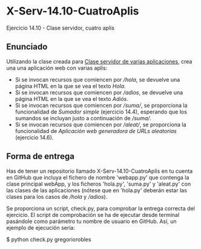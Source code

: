# X-Serv-14.10-CuatroAplis
Ejercicio 14.10 - Clase servidor, cuatro aplis

## Enunciado

Utilizando la clase creada para <a href="https://github.com/CursosWeb/X-Serv-14.10-ServVariasApps">Clase servidor de varias aplicaciones</a>, crea una una aplicación web con varias aplis:

<ul>
  <li>Si se invocan recursos que comiencen por <i>/hola</i>, se devuelve una página HTML en la que se vea el texto <i>Hola</i>.
  <li>Si se invocan recursos que comiencen por <i>/adios</i>, se devuelve una página HTML en la que se vea el texto <i>Adiós</i>.
  <li>Si se invocan recursos que comiencen por <i>/suma/</i>, se proporciona la funcionalidad de <i>Sumador simple</i> (ejercicio 14.4), esperando que los sumandos se incluyan justo a continuación de <i>/suma/</i>.
  <li>Si se invocan recursos que comiencen por <i>/aleat/</i>, se proporciona la funcionalidad de <i>Aplicación web generadora de URLs aleatorias</i> (ejercicio 14.6).
</ul>

## Forma de entrega

Has de tener un repositorio llamado X-Serv-14.10-CuatroAplis en tu cuenta en GitHub
que incluya el fichero de nombre 'webapp.py' que contenga la clase principal webApp,
y los ficheros 'hola.py', 'suma.py' y 'aleat.py' con las clases de las aplicaciones
(nótese que en 'hola.py' deberán estar las clases para los casos de <i>/hola</i> y <i>/adios</i>).

Se proporciona un script, check.py, para comprobar la entrega correcta
del ejercicio. El script de comprobación se ha de ejecutar desde terminal
pasándole como parámetro tu nombre de usuario en GitHub. Así, un ejemplo de
ejecución sería:

$ python check.py gregoriorobles
